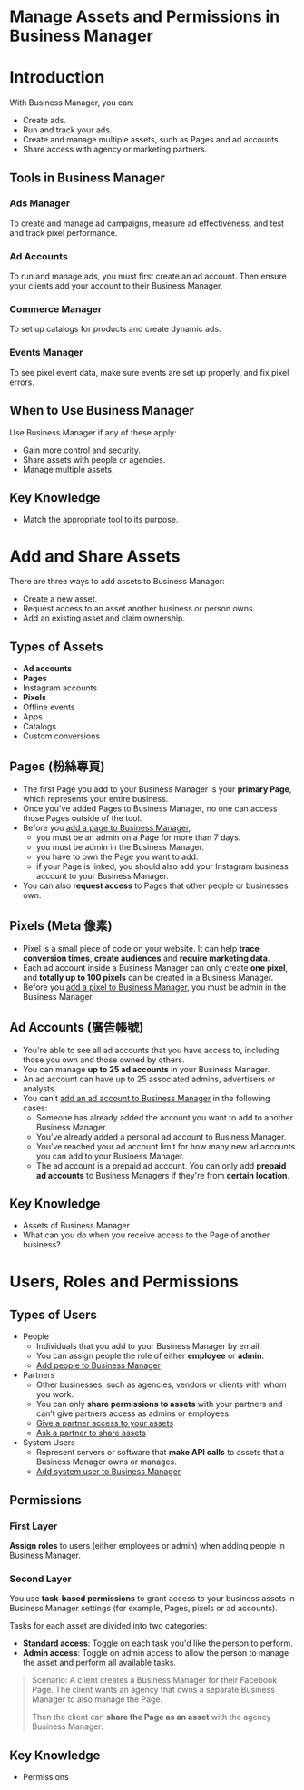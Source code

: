 # Manage Assets and Permissions in Business Manager

# Introduction
With Business Manager, you can:
- Create ads.
- Run and track your ads.
- Create and manage multiple assets, such as Pages and ad accounts.
- Share access with agency or marketing partners.

## Tools in Business Manager
### Ads Manager
To create and manage ad campaigns, measure ad effectiveness, and test and track pixel performance.
### Ad Accounts
To run and manage ads, you must first create an ad account. Then ensure your clients add your account to their Business Manager.
### Commerce Manager
To set up catalogs for products and create dynamic ads.
### Events Manager
To see pixel event data, make sure events are set up properly, and fix pixel errors.

## When to Use Business Manager
Use Business Manager if any of these apply:
- Gain more control and security.
- Share assets with people or agencies.
- Manage multiple assets.

## Key Knowledge
- Match the appropriate tool to its purpose.

# Add and Share Assets
There are three ways to add assets to Business Manager:
- Create a new asset.
- Request access to an asset another business or person owns.
- Add an existing asset and claim ownership.

## Types of Assets
- **Ad accounts**
- **Pages**
- Instagram accounts
- **Pixels**
- Offline events
- Apps
- Catalogs
- Custom conversions

## Pages (粉絲專頁)
- The first Page you add to your Business Manager is your **primary Page**, which represents your entire business.
- Once you've added Pages to Business Manager, no one can access those Pages outside of the tool.
- Before you [add a page to Business Manager](https://www.facebook.com/business/help/720478807965744?id=420299598837059),
    - you must be an admin on a Page for more than 7 days.
    - you must be admin in the Business Manager.
    - you have to own the Page you want to add.
    - if your Page is linked, you should also add your Instagram business account to your Business Manager.
- You can also **request access** to Pages that other people or businesses own.

## Pixels (Meta 像素)
- Pixel is a small piece of code on your website. It can help **trace conversion times**, **create audiences** and **require marketing data**.
- Each ad account inside a Business Manager can only create **one pixel**, and **totally up to 100 pixels** can be created in a Business Manager.
- Before you [add a pixel to Business Manager,](https://www.facebook.com/business/help/314143995668266?id=1205376682832142) you must be admin in the Business Manager.

## Ad Accounts (廣告帳號)
- You're able to see all ad accounts that you have access to, including those you own and those owned by others.
- You can manage **up to 25 ad accounts** in your Business Manager.
- An ad account can have up to 25 associated admins, advertisers or analysts.
- You can’t [add an ad account to Business Manager](https://www.facebook.com/business/help/910137316041095?id=420299598837059&helpref=search&sr=1&query=request%20access%20to%20ad%20account) in the following cases:
    - Someone has already added the account you want to add to another Business Manager.
    - You’ve already added a personal ad account to Business Manager.
    - You’ve reached your ad account limit for how many new ad accounts you can add to your Business Manager.
    - The ad account is a prepaid ad account. You can only add **prepaid ad accounts** to Business Managers if they're from **certain location**.

## Key Knowledge
- Assets of Business Manager
- What can you do when you receive access to the Page of another business?

# Users, Roles and Permissions

## Types of Users
- People
    - Individuals that you add to your Business Manager by email.
    - You can assign people the role of either **employee** or **admin**.
    - [Add people to Business Manager](https://www.facebook.com/business/help/2169003770027706?id=2190812977867143)
- Partners
    - Other businesses, such as agencies, vendors or clients with whom you work.
    - You can only **share permissions to assets** with your partners and can’t give partners access as admins or employees.
    - [Give a partner access to your assets](https://www.facebook.com/business/help/1717412048538897?id=2190812977867143)
    - [Ask a partner to share assets](https://www.facebook.com/business/help/408759743051505?id=2190812977867143)
- System Users
    - Represent servers or software that **make API calls** to assets that a Business Manager owns or manages.
    - [Add system user to Business Manager](https://www.facebook.com/business/help/503306463479099?id=2190812977867143)

## Permissions
### First Layer
**Assign roles** to users (either employees or admin) when adding people in Business Manager.

### Second Layer
You use **task-based permissions** to grant access to your business assets in Business Manager settings (for example, Pages, pixels or ad accounts).

Tasks for each asset are divided into two categories:
- **Standard access**: Toggle on each task you'd like the person to perform.
- **Admin access**: Toggle on admin access to allow the person to manage the asset and perform all available tasks.

> Scenario: A client creates a Business Manager for their Facebook Page. The client wants an agency that owns a separate Business Manager to also manage the Page.
>
> Then the client can **share the Page as an asset** with the agency Business Manager.

## Key Knowledge
- Permissions